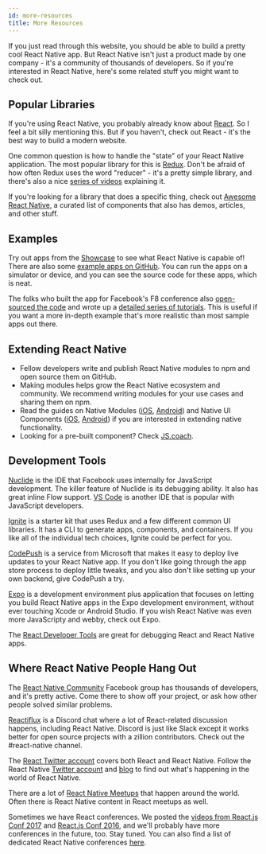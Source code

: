 ```yaml
---
id: more-resources
title: More Resources
---
```


If you just read through this website, you should be able to build a pretty cool
React Native app. But React Native isn't just a product made by one company -
it's a community of thousands of developers. So if you're interested in React
Native, here's some related stuff you might want to check out.

## Popular Libraries

If you're using React Native, you probably already know about
[React](https://facebook.github.io/react/). So I feel a bit silly mentioning
this. But if you haven't, check out React - it's the best way to build a modern
website.

One common question is how to handle the "state" of your React Native
application. The most popular library for this is [Redux](http://redux.js.org/).
Don't be afraid of how often Redux uses the word "reducer" - it's a pretty
simple library, and there's also a nice
[series of videos](https://egghead.io/courses/getting-started-with-redux)
explaining it.

If you're looking for a library that does a specific thing, check out
[Awesome React Native](http://www.awesome-react-native.com/), a curated list of
components that also has demos, articles, and other stuff.

## Examples

Try out apps from the [Showcase](/react-native/showcase.html) to see what React
Native is capable of! There are also some
[example apps on GitHub](https://github.com/ReactNativeNews/React-Native-Apps).
You can run the apps on a simulator or device, and you can see the source code
for these apps, which is neat.

The folks who built the app for Facebook's F8 conference also
[open-sourced the code](https://github.com/fbsamples/f8app) and wrote up a
[detailed series of tutorials](http://makeitopen.com/).
This is useful if you want a more in-depth example that's more realistic than
most sample apps out there.

## Extending React Native

* Fellow developers write and publish React Native modules to npm and open
  source them on GitHub.
* Making modules helps grow the React Native ecosystem and community. We
  recommend writing modules for your use cases and sharing them on npm.
* Read the guides on Native Modules
  ([iOS](https://facebook.github.io/react-native/native-modules-ios.md),
  [Android](https://facebook.github.io/react-native/native-modules-android.md))
  and Native UI Components
  ([iOS](https://facebook.github.io/react-native/native-components-ios.md),
  [Android](https://facebook.github.io/react-native/native-components-android.md))
  if you are interested in extending native functionality.
* Looking for a pre-built component? Check [JS.coach](https://js.coach/react-native).

## Development Tools

[Nuclide](https://nuclide.io/) is the IDE that Facebook uses internally for
JavaScript development. The killer feature of Nuclide is its debugging ability.
It also has great inline Flow support. [VS Code](https://code.visualstudio.com/)
is another IDE that is popular with JavaScript developers.

[Ignite](https://github.com/infinitered/ignite) is a starter kit that uses Redux
and a few different common UI libraries. It has a CLI to generate apps,
components, and containers. If you like all of the individual tech choices,
Ignite could be perfect for you.

[CodePush](https://microsoft.github.io/code-push/) is a service from Microsoft
that makes it easy to deploy live updates to your React Native app. If you don't
like going through the app store process to deploy little tweaks, and you also
don't like setting up your own backend, give CodePush a try.

[Expo](https://docs.expo.io) is a development environment plus application that
focuses on letting you build React Native apps in the Expo development
environment, without ever touching Xcode or Android Studio. If you wish React
Native was even more JavaScripty and webby, check out Expo.

The [React Developer Tools](debugging.md#react-developer-tools) are great for
debugging React and React Native apps.

## Where React Native People Hang Out

The
[React Native Community](https://www.facebook.com/groups/react.native.community)
Facebook group has thousands of developers, and it's pretty active. Come there
to show off your project, or ask how other people solved similar problems.

[Reactiflux](https://discord.gg/0ZcbPKXt5bZjGY5n) is a Discord chat where a lot
of React-related discussion happens, including React Native. Discord is just
like Slack except it works better for open source projects with a zillion
contributors. Check out the #react-native channel.

The [React Twitter account](https://twitter.com/reactjs) covers both React and
React Native. Follow the React Native
[Twitter account](https://twitter.com/reactnative) and
[blog](/react-native/blog/) to find out what's happening in the world of React
Native.

There are a lot of
[React Native Meetups](http://www.meetup.com/topics/react-native/) that happen
around the world. Often there is React Native content in React meetups as well.

Sometimes we have React conferences. We posted the
[videos from React.js Conf 2017](https://www.youtube.com/playlist?list=PLb0IAmt7-GS3fZ46IGFirdqKTIxlws7e0)
and
[React.js Conf 2016](https://www.youtube.com/playlist?list=PLb0IAmt7-GS0M8Q95RIc2lOM6nc77q1IY),
and we'll probably have more conferences in the future, too. Stay tuned. You can
also find a list of dedicated React Native conferences
[here](http://www.awesome-react-native.com/#conferences).
